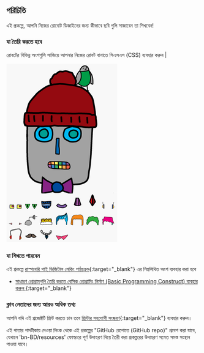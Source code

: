 ## পরিচিতি

এই প্রকল্পে, আপনি নিজের রোবোট ডিজাইনের জন্য কীভাবে ছবি গুলি সাজাবেন তা শিখবেন!

### যা তৈরি করতে হবে

রোবটের বিভিন্ন অংশগুলি সাজিয়ে আপনার নিজের রোবট বানাতে সিএসএস (CSS) ব্যবহার করুন |

![স্ক্রীনশট](images/robot-final.png)

### যা শিখতে পারবেন

এই প্রকল্পে [রাস্পবেরি পাই ডিজিটাল মেকিং পাঠ্যক্রম](http://rpf.io/curriculum){:target="_blank"} এর নিম্নলিখিত অংশ ব্যবহার করা হবে

+ [সাধারণ প্রোগ্রামগুলি তৈরি করতে বেসিক প্রোগ্রামিং নির্মাণ (Basic Programming Construct) ব্যবহার করুন ](https://www.raspberrypi.org/curriculum/programming/creator){:target="_blank"}

### ক্লাব নেতাদের জন্য আরও অধিক তথ্য

আপনি যদি এই প্রজেক্টটি প্রিন্ট করতে চান তবে [প্রিন্টার সহযোগী সংষ্করণ](https://projects.raspberrypi.org/bn-BD/projects/build-a-robot/print){:target="_blank"} ব্যবহার করুন।

এই পাতার পাদটীকায় দেওয়া লিংক থেকে এই প্রকল্পের "GitHub রেপোতে (GitHub repo)" প্রবেশ করা যাবে, যেখানে 'bn-BD/resources' ফোল্ডারে পূর্ণ উদাহরণ দিয়ে তৈরী করা প্রকল্পরের উদাহরণ সমেত সমস্ত সংস্থান পাওয়া যাবে।
